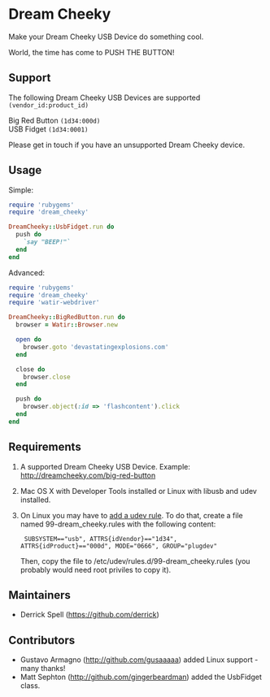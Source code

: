 # Dream Cheeky

Make your Dream Cheeky USB Device do something cool.

World, the time has come to PUSH THE BUTTON!

## Support
The following Dream Cheeky USB Devices are supported `(vendor_id:product_id)`

Big Red Button ``(1d34:000d)``  
USB Fidget ``(1d34:0001)``  

Please get in touch if you have an unsupported Dream Cheeky device.

## Usage

Simple:

```ruby
require 'rubygems'
require 'dream_cheeky'

DreamCheeky::UsbFidget.run do
  push do
    `say "BEEP!"`
  end
end
```

Advanced:

```ruby
require 'rubygems'
require 'dream_cheeky'
require 'watir-webdriver'

DreamCheeky::BigRedButton.run do
  browser = Watir::Browser.new

  open do
    browser.goto 'devastatingexplosions.com'
  end

  close do
    browser.close
  end

  push do
    browser.object(:id => 'flashcontent').click
  end
end
```

## Requirements

1. A supported Dream Cheeky USB Device. Example: http://dreamcheeky.com/big-red-button

2. Mac OS X with Developer Tools installed or Linux with libusb and udev installed.

3. On Linux you may have to 
   [add a udev rule](http://reactivated.net/writing_udev_rules.html). To do that,
   create a file named 99-dream_cheeky.rules with the following content:
   
        SUBSYSTEM=="usb", ATTRS{idVendor}=="1d34", ATTRS{idProduct}=="000d", MODE="0666", GROUP="plugdev"
   
   Then, copy the file to /etc/udev/rules.d/99-dream_cheeky.rules (you probably would 
   need root priviles to copy it).

## Maintainers

* Derrick Spell (https://github.com/derrick)

## Contributors

* Gustavo Armagno (http://github.com/gusaaaaa) added Linux support - many thanks!
* Matt Sephton (http://github.com/gingerbeardman) added the UsbFidget class.

